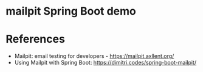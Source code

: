 mailpit Spring Boot demo
===========================



# References

* Mailpit: email testing for developers - https://mailpit.axllent.org/
* Using Mailpit with Spring Boot: https://dimitri.codes/spring-boot-mailpit/

